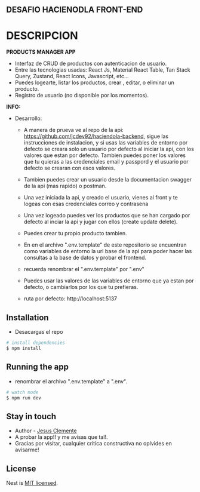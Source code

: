 ## DESAFIO HACIENODLA FRONT-END

# DESCRIPCION

**PRODUCTS MANAGER APP**
  - Interfaz de CRUD de productos con autenticacion de usuario.
  - Entre las tecnologias usadas: React Js, Material React Table, Tan Stack Query, Zustand, React Icons, Javascript, etc...
  - Puedes logearte, listar los productos, crear , editar, o eliminar un producto.
  - Registro de usuario (no disponible por los momentos).

**INFO:**

  - Desarrollo:
    - A manera de prueva ve al repo de la api: https://github.com/jcdev92/haciendola-backend, sigue las instrucciones de instalacion, y si usas las variables de entorno por defecto se creara solo un usuario por defecto al iniciar la api, con los valores que estan por defecto. Tambien puedes poner los valores que tu quieras a las credenciales email y passpord y el usuario por defecto se crearan con esos valores.
    - Tambien puedes crear un usuario desde la documentacion swagger de la api (mas rapido) o postman. 
    - Una vez iniciada la api, y creado el usuario, vienes al front y te logeas con esas credenciales correo y contrasena 
    - Una vez logeado puedes ver los productos que se han cargado por defecto al inciar la api y jugar con ellos (create update delete).
    - Puedes crear tu propio producto tambien.
    - En en el archivo ".env.template" de este repositorio se encuentran como variables de entorno la url base de la api para poder hacer las consultas a la base de datos y probar el frontend.
    - recuerda renombrar el ".env.template" por ".env"
    - Puedes usar las valores de las variables de entorno que ya estan por defecto, o cambiarlos por los que tu prefieras.

    - ruta por defecto:
    http://localhost:5137

## Installation

- Desacargas el repo

```bash
# install dependencies
$ npm install
```

## Running the app

- renombrar el archivo ".env.template" a ".env".

```bash
# watch mode
$ npm run dev

```

## Stay in touch

- Author - [Jesus Clemente](https://jcdev-portfolio-frontend.vercel.app/)
- A probar la app!! y me avisas que tal!. 
- Gracias por visitar, cualquier critica constructiva no oplvides en avisarme!

## License

Nest is [MIT licensed](LICENSE).
